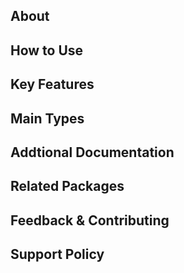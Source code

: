 ## About

<!-- A description of the package and where one can find more documentation -->

## How to Use

<!-- A compelling example on how to use this package with code -->

## Key Features

<!-- The key features of this package -->

## Main Types

<!-- The main types provided in this library -->

## Addtional Documentation

<!--Provide links to more resources: List links such as detailed documentation, tutorial videos, blog posts, or any other relevant documentation to help users get the most out of your package-->

## Related Packages

<!-- The related packages associated with this package -->

## Feedback & Contributing

<!-- How to provide feedback on this package and contribute to it -->
<!-- Links to a GitHub repository where could open issues, Twitter, a Discord channel, bug tracker, or other platforms where a package consumer can connect with the package author -->

## Support Policy

<!-- The support policy associated with this package -->
